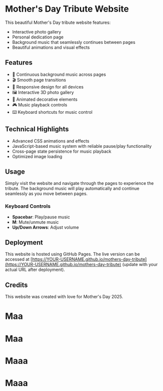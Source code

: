 # Mother's Day Tribute Website

This beautiful Mother's Day tribute website features:

- Interactive photo gallery
- Personal dedication page
- Background music that seamlessly continues between pages
- Beautiful animations and visual effects

## Features

- 🎵 Continuous background music across pages
- 🎬 Smooth page transitions
- 📱 Responsive design for all devices
- 🖼️ Interactive 3D photo gallery
- 💖 Animated decorative elements
- 🎮 Music playback controls
- ⌨️ Keyboard shortcuts for music control

## Technical Highlights

- Advanced CSS animations and effects
- JavaScript-based music system with reliable pause/play functionality
- Cross-page state persistence for music playback
- Optimized image loading

## Usage

Simply visit the website and navigate through the pages to experience the tribute. The background music will play automatically and continue seamlessly as you move between pages.

### Keyboard Controls

- **Spacebar**: Play/pause music
- **M**: Mute/unmute music
- **Up/Down Arrows**: Adjust volume

## Deployment

This website is hosted using GitHub Pages. The live version can be accessed at [https://YOUR-USERNAME.github.io/mothers-day-tribute](https://YOUR-USERNAME.github.io/mothers-day-tribute) (update with your actual URL after deployment).

## Credits

This website was created with love for Mother's Day 2025.
# Maa
# Maa
# Maaa
# Maaa
